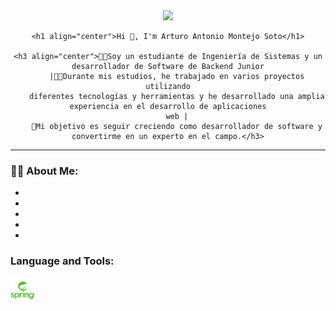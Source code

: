 <div id="header" align="center">
    <img src="https://media.giphy.com/media/qgQUggAC3Pfv687qPC/giphy.gif" width="400">

    <h1 align="center">Hi 👋, I'm Arturo Antonio Montejo Soto</h1>

    <h3 align="center">👨‍🎓Soy un estudiante de Ingeniería de Sistemas y un desarrollador de Software de Backend Junior
        |👨‍💻Durante mis estudios, he trabajado en varios proyectos utilizando
        diferentes tecnologías y herramientas y he desarrollado una amplia experiencia en el desarrollo de aplicaciones
        web |
        🎯Mi objetivo es seguir creciendo como desarrollador de software y convertirme en un experto en el campo.</h3>

</div>

---

### 👨‍💻 About Me:

-
-
-
-
-

<div align="left">
    <h3> Language and Tools:</h3>
    <div>
        <img src="https://github.com/devicons/devicon/blob/master/icons/spring/spring-original-wordmark.svg" title="Spring" width="40" height="40"/>&nbsp;
    </div>


</div>


